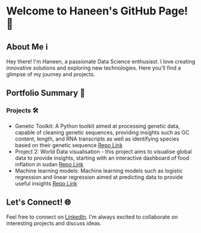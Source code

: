 # Welcome to Haneen's GitHub Page! 👋

## About Me ℹ️

Hey there! I'm Haneen, a passionate Data Science enthusiast. I love creating innovative solutions and exploring new technologies. Here you'll find a glimpse of my journey and projects.


## Portfolio Summary 💼

### Projects 🛠️

- Genetic Toolkit: A Python toolkit aimed at processing genetic data, capable of cleaning genetic sequences, providing insights such as GC content, length, and RNA transcripts as well as identifying species based on their genetic sequence [Repo Link](https://github.com/haneenkheir/Portfolio/tree/main/Python%20projects/Genetic_tools)
- Project 2: World Data visualisation - this project aims to visualise global data to provide insights, starting with an interactive dashboard of food inflation in sudan [Repo Link](https://github.com/haneenkheir/Portfolio/blob/main/Data%20Visualisation/Interactive_dashboard.ipynb)
- Machine learning models: Machine learning models such as logistic regression and linear regression aimed at predicting data to provide useful insights [Repo Link](https://github.com/haneenkheir/Portfolio/tree/main/Machine%20learning%20projects)


## Let's Connect! 🌐

Feel free to connect on [LinkedIn](https://www.linkedin.com/in/haneen-kheir-948055202/). I'm always excited to collaborate on interesting projects and discuss ideas.

